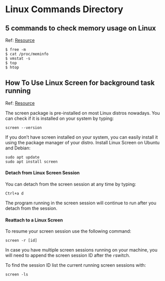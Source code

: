 # Linux Commands Directory

## 5 commands to check memory usage on Linux
Ref: [Resource](https://www.binarytides.com/linux-command-check-memory-usage/) 
```
$ free -m
$ cat /proc/meminfo
$ vmstat -s
$ top
$ htop
```

## How To Use Linux Screen for background task running
Ref: [Resource](https://linuxize.com/post/how-to-use-linux-screen/)

The screen package is pre-installed on most Linux distros nowadays. You can check if it is installed on your system by typing:
```
screen --version
```
If you don’t have screen installed on your system, you can easily install it using the package manager of your distro.
Install Linux Screen on Ubuntu and Debian:
```
sudo apt update
sudo apt install screen
```
#### Detach from Linux Screen Session
You can detach from the screen session at any time by typing:
```
Ctrl+a d
```
The program running in the screen session will continue to run after you detach from the session.

#### Reattach to a Linux Screen
To resume your screen session use the following command:
```
screen -r [id]
```
In case you have multiple screen sessions running on your machine, you will need to append the screen session ID after the `r`switch.

To find the session ID list the current running screen sessions with:
```
screen -ls
```
